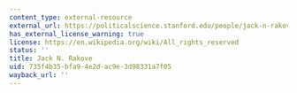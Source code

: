 ```yaml
---
content_type: external-resource
external_url: https://politicalscience.stanford.edu/people/jack-n-rakove
has_external_license_warning: true
license: https://en.wikipedia.org/wiki/All_rights_reserved
status: ''
title: Jack N. Rakove
uid: 735f4b35-bfa9-4e2d-ac9e-3d98331a7f05
wayback_url: ''
---
```

